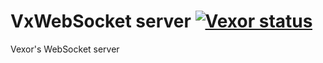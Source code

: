 # VxWebSocket server [![Vexor status](http://ci.vexor.io/projects/132eaf35-f007-4f21-b60c-70522a5cda26/status.svg)](https://ci.vexor.io/ui/projects/132eaf35-f007-4f21-b60c-70522a5cda26/builds)
Vexor's WebSocket server

